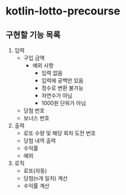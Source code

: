 # kotlin-lotto-precourse
## 구현할 기능 목록
1. 입력
   - 구입 금액
     - 예외 사항
       - 입력 없음
       - 입력에 공백만 있음
       - 정수로 변환 불가능
       - 자연수가 아님
       - 1000원 단위가 아님
   - 당첨 번호
   - 보너스 번호
2. 출력
   - 로또 수량 및 해당 회차 도전 번호
   - 당첨 내역 출력
   - 수익률
   - 예외
3. 로직
    - 로또(자동)
    - 당첨(n개 일치) 계산
    - 수익률 계산